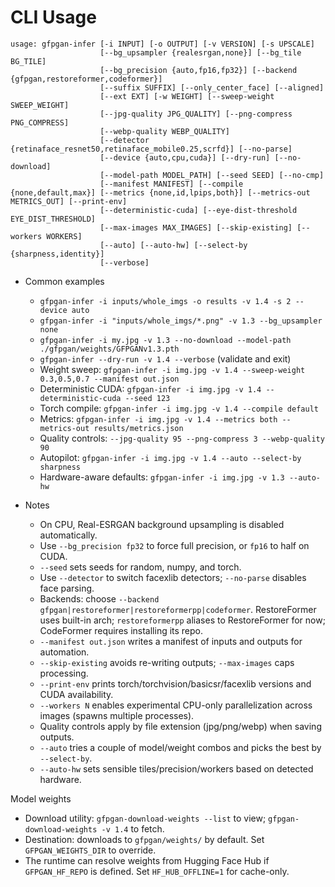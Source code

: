 # CLI Usage

```
usage: gfpgan-infer [-i INPUT] [-o OUTPUT] [-v VERSION] [-s UPSCALE]
                    [--bg_upsampler {realesrgan,none}] [--bg_tile BG_TILE]
                    [--bg_precision {auto,fp16,fp32}] [--backend {gfpgan,restoreformer,codeformer}]
                    [--suffix SUFFIX] [--only_center_face] [--aligned]
                    [--ext EXT] [-w WEIGHT] [--sweep-weight SWEEP_WEIGHT]
                    [--jpg-quality JPG_QUALITY] [--png-compress PNG_COMPRESS]
                    [--webp-quality WEBP_QUALITY]
                    [--detector {retinaface_resnet50,retinaface_mobile0.25,scrfd}] [--no-parse]
                    [--device {auto,cpu,cuda}] [--dry-run] [--no-download]
                    [--model-path MODEL_PATH] [--seed SEED] [--no-cmp]
                    [--manifest MANIFEST] [--compile {none,default,max}] [--metrics {none,id,lpips,both}] [--metrics-out METRICS_OUT] [--print-env]
                    [--deterministic-cuda] [--eye-dist-threshold EYE_DIST_THRESHOLD]
                    [--max-images MAX_IMAGES] [--skip-existing] [--workers WORKERS]
                    [--auto] [--auto-hw] [--select-by {sharpness,identity}]
                    [--verbose]
```

- Common examples
  - `gfpgan-infer -i inputs/whole_imgs -o results -v 1.4 -s 2 --device auto`
  - `gfpgan-infer -i "inputs/whole_imgs/*.png" -v 1.3 --bg_upsampler none`
  - `gfpgan-infer -i my.jpg -v 1.3 --no-download --model-path ./gfpgan/weights/GFPGANv1.3.pth`
  - `gfpgan-infer --dry-run -v 1.4 --verbose` (validate and exit)
  - Weight sweep: `gfpgan-infer -i img.jpg -v 1.4 --sweep-weight 0.3,0.5,0.7 --manifest out.json`
  - Deterministic CUDA: `gfpgan-infer -i img.jpg -v 1.4 --deterministic-cuda --seed 123`
  - Torch compile: `gfpgan-infer -i img.jpg -v 1.4 --compile default`
  - Metrics: `gfpgan-infer -i img.jpg -v 1.4 --metrics both --metrics-out results/metrics.json`
  - Quality controls: `--jpg-quality 95 --png-compress 3 --webp-quality 90`
  - Autopilot: `gfpgan-infer -i img.jpg -v 1.4 --auto --select-by sharpness`
  - Hardware-aware defaults: `gfpgan-infer -i img.jpg -v 1.3 --auto-hw`

- Notes
  - On CPU, Real-ESRGAN background upsampling is disabled automatically.
  - Use `--bg_precision fp32` to force full precision, or `fp16` to half on CUDA.
  - `--seed` sets seeds for random, numpy, and torch.
  - Use `--detector` to switch facexlib detectors; `--no-parse` disables face parsing.
  - Backends: choose `--backend gfpgan|restoreformer|restoreformerpp|codeformer`. RestoreFormer uses built-in arch; `restoreformerpp` aliases to RestoreFormer for now; CodeFormer requires installing its repo.
  - `--manifest out.json` writes a manifest of inputs and outputs for automation.
  - `--skip-existing` avoids re-writing outputs; `--max-images` caps processing.
  - `--print-env` prints torch/torchvision/basicsr/facexlib versions and CUDA availability.
  - `--workers N` enables experimental CPU-only parallelization across images (spawns multiple processes).
  - Quality controls apply by file extension (jpg/png/webp) when saving outputs.
  - `--auto` tries a couple of model/weight combos and picks the best by `--select-by`.
  - `--auto-hw` sets sensible tiles/precision/workers based on detected hardware.

Model weights
- Download utility: `gfpgan-download-weights --list` to view; `gfpgan-download-weights -v 1.4` to fetch.
- Destination: downloads to `gfpgan/weights/` by default. Set `GFPGAN_WEIGHTS_DIR` to override.
- The runtime can resolve weights from Hugging Face Hub if `GFPGAN_HF_REPO` is defined. Set `HF_HUB_OFFLINE=1` for cache-only.
